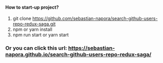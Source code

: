 #### How to start-up project?

1. git clone https://github.com/sebastian-napora/search-github-users-repo-redux-saga.git
2. npm or yarn install
3. npm run start or yarn start

### Or you can click this url: https://sebastian-napora.github.io/search-github-users-repo-redux-saga/